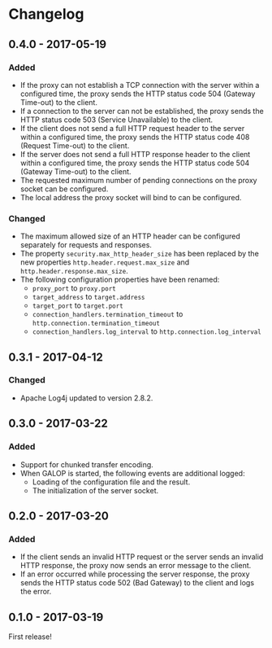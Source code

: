 # Changelog


## 0.4.0 - 2017-05-19

### Added

- If the proxy can not establish a TCP connection with the server within a
  configured time, the proxy sends the HTTP status code 504 (Gateway Time-out)
  to the client.
- If a connection to the server can not be established, the proxy sends the
  HTTP status code 503 (Service Unavailable) to the client.
- If the client does not send a full HTTP request header to the server within
  a configured time, the proxy sends the HTTP status code 408 (Request Time-out)
  to the client.
- If the server does not send a full HTTP response header to the client within
  a configured time, the proxy sends the HTTP status code 504 (Gateway Time-out)
  to the client.
- The requested maximum number of pending connections on the proxy socket can be
  configured.
- The local address the proxy socket will bind to can be configured.
  
### Changed

- The maximum allowed size of an HTTP header can be configured separately for
  requests and responses.
- The property `security.max_http_header_size` has been replaced by the new
  properties `http.header.request.max_size` and `http.header.response.max_size`.
- The following configuration properties have been renamed:
    - `proxy_port` to `proxy.port`
    - `target_address` to `target.address`
    - `target_port` to `target.port`
    - `connection_handlers.termination_timeout` to `http.connection.termination_timeout`
    - `connection_handlers.log_interval` to `http.connection.log_interval`


## 0.3.1 - 2017-04-12

### Changed

- Apache Log4j updated to version 2.8.2.


## 0.3.0 - 2017-03-22

### Added

- Support for chunked transfer encoding.
- When GALOP is started, the following events are additional logged:
  - Loading of the configuration file and the result.
  - The initialization of the server socket.


## 0.2.0 - 2017-03-20

### Added

- If the client sends an invalid HTTP request or the server sends an invalid
  HTTP response, the proxy now sends an error message to the client.
- If an error occurred while processing the server response, the proxy sends
  the HTTP status code 502 (Bad Gateway) to the client and logs the error.


## 0.1.0 - 2017-03-19

First release!
